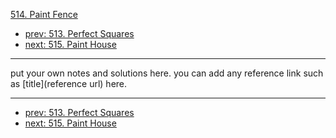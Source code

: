 [514. Paint Fence](http://www.lintcode.com/problem/paint-fence)

- [prev: 513. Perfect Squares](513-perfect-squares.md)
- [next: 515. Paint House](515-paint-house.md)

---

put your own notes and solutions here.
you can add any reference link such as [title](reference url) here.

---

- [prev: 513. Perfect Squares](513-perfect-squares.md)
- [next: 515. Paint House](515-paint-house.md)
